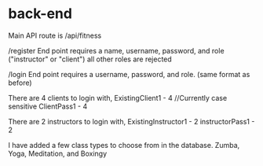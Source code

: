 # back-end

Main API route is /api/fitness

/register
End point requires a name, username, password, and role ("instructor" or "client") all other roles are rejected

/login
End point requires a username, password, and role. (same format as before)

There are 4 clients to login with,
ExistingClient1 - 4 //Currently case sensitive
ClientPass1 - 4

There are 2 instructors to login with,
ExistingInstructor1 - 2
instructorPass1 - 2

I have added a few class types to choose from in the database.
Zumba, Yoga, Meditation, and Boxingy
